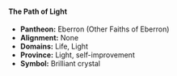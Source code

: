 #### The Path of Light
- **Pantheon:** Eberron (Other Faiths of Eberron)
- **Alignment:** None
- **Domains:** Life, Light
- **Province:** Light, self-improvement
- **Symbol:** Brilliant crystal